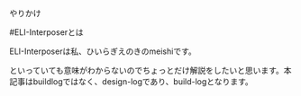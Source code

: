 やりかけ

#ELI-Interposerとは

ELI-Interposerは私、ひいらぎえのきのmeishiです。  

といっていても意味がわからないのでちょっとだけ解説をしたいと思います。本記事はbuildlogではなく、design-logであり、build-logとなります。
